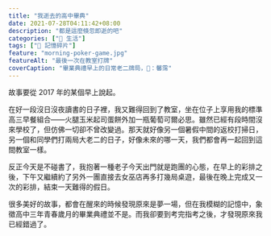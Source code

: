 ```yaml
---
title: "我逝去的高中畢典"
date: 2021-07-28T04:11:42+08:00
description: "都是這麼倏忽即逝的吧"
categories: ["🍫 生活"]
tags: ["🧩 記憶碎片"]
feature: "morning-poker-game.jpg"
featureAlt: "最後一次在教室打牌"
coverCaption: "畢業典禮早上的日常老二牌局，📸：馨霈"
---
```


故事要從 2017 年的某個早上說起。

在好一段沒日沒夜讀書的日子裡，我又難得回到了教室，坐在位子上享用我的標準高三早餐組合——火腿玉米起司蛋餅外加一瓶葡萄可爾必思。雖然已經有段時間沒來學校了，但仿佛一切卻不曾改變過。那天就好像另一個暑假中間的返校打掃日，另一個和同學們打兩局大老二的日子，好像未來的哪一天，我們都會再一起回到這間教室一樣。

反正今天是不碰書了，我抱著一種老子今天出門就是跑團的心態，在早上的彩排之後，下午又繼續約了另外一團直接去女巫店再多打幾局桌遊，最後在晚上完成又一次的彩排，結束一天難得的假日。

很多美好的故事，都會在醒來的時候發現原來是夢一場，但在我模糊的記憶中，象徵高中三年青春歲月的畢業典禮並不是。而我卻要到考完指考之後，才發現原來我已經錯過了。

